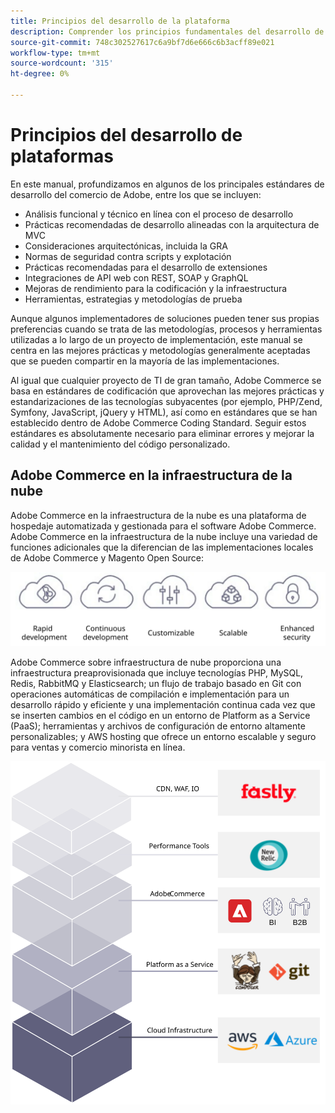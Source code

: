 ```yaml
---
title: Principios del desarrollo de la plataforma
description: Comprender los principios fundamentales del desarrollo de plataformas al trabajar con Adobe Commerce.
source-git-commit: 748c302527617c6a9bf7d6e666c6b3acff89e021
workflow-type: tm+mt
source-wordcount: '315'
ht-degree: 0%

---
```



# Principios del desarrollo de plataformas

En este manual, profundizamos en algunos de los principales estándares de desarrollo del comercio de Adobe, entre los que se incluyen:

- Análisis funcional y técnico en línea con el proceso de desarrollo
- Prácticas recomendadas de desarrollo alineadas con la arquitectura de MVC
- Consideraciones arquitectónicas, incluida la GRA
- Normas de seguridad contra scripts y explotación
- Prácticas recomendadas para el desarrollo de extensiones
- Integraciones de API web con REST, SOAP y GraphQL
- Mejoras de rendimiento para la codificación y la infraestructura
- Herramientas, estrategias y metodologías de prueba

Aunque algunos implementadores de soluciones pueden tener sus propias preferencias cuando se trata de las metodologías, procesos y herramientas utilizadas a lo largo de un proyecto de implementación, este manual se centra en las mejores prácticas y metodologías generalmente aceptadas que se pueden compartir en la mayoría de las implementaciones.

Al igual que cualquier proyecto de TI de gran tamaño, Adobe Commerce se basa en estándares de codificación que aprovechan las mejores prácticas y estandarizaciones de las tecnologías subyacentes (por ejemplo, PHP/Zend, Symfony, JavaScript, jQuery y HTML), así como en estándares que se han establecido dentro de Adobe Commerce Coding Standard. Seguir estos estándares es absolutamente necesario para eliminar errores y mejorar la calidad y el mantenimiento del código personalizado.

## Adobe Commerce en la infraestructura de la nube

Adobe Commerce en la infraestructura de la nube es una plataforma de hospedaje automatizada y gestionada para el software Adobe Commerce. Adobe Commerce en la infraestructura de la nube incluye una variedad de funciones adicionales que la diferencian de las implementaciones locales de Adobe Commerce y Magento Open Source:

![infografías de componentes de Adobe Commerce](../../assets/playbooks/commerce-cloud.svg)

Adobe Commerce sobre infraestructura de nube proporciona una infraestructura preaprovisionada que incluye tecnologías PHP, MySQL, Redis, RabbitMQ y Elasticsearch; un flujo de trabajo basado en Git con operaciones automáticas de compilación e implementación para un desarrollo rápido y eficiente y una implementación continua cada vez que se inserten cambios en el código en un entorno de Platform as a Service (PaaS); herramientas y archivos de configuración de entorno altamente personalizables; y AWS hosting que ofrece un entorno escalable y seguro para ventas y comercio minorista en línea.

![infografías de componentes de Adobe Commerce](../../assets/playbooks/cloud-tech-stack.svg)
